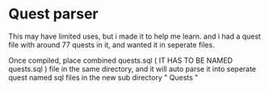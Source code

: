 # Quest parser
This may have limited uses, but i made it to help me learn. 
and i had a quest file with around 77 quests in it, and wanted it in seperate files.

Once compiled, place combined quests.sql ( IT HAS TO BE NAMED quests.sql ) file in the same directory, and it will auto parse it into seperate quest named sql files in the new sub directory " Quests "
